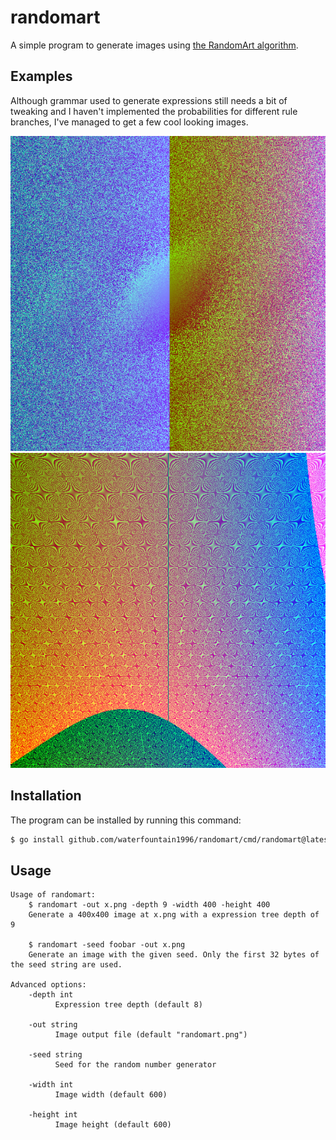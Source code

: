 # randomart

A simple program to generate images using [the RandomArt algorithm](http://users.ece.cmu.edu/~adrian/projects/validation/validation.pdf).

## Examples

Although grammar used to generate expressions still needs a bit of tweaking and I haven't implemented
the probabilities for different rule branches, I've managed to get a few cool looking images.

![Example image 1](./examples/1.png)
![Example image 2](./examples/2.png)

## Installation

The program can be installed by running this command:

```bash
$ go install github.com/waterfountain1996/randomart/cmd/randomart@latest
```

## Usage

```
Usage of randomart:
	$ randomart -out x.png -depth 9 -width 400 -height 400
	Generate a 400x400 image at x.png with a expression tree depth of 9

	$ randomart -seed foobar -out x.png
	Generate an image with the given seed. Only the first 32 bytes of the seed string are used.

Advanced options:
	-depth int
	      Expression tree depth (default 8)

	-out string
	      Image output file (default "randomart.png")

	-seed string
	      Seed for the random number generator

	-width int
	      Image width (default 600)

	-height int
	      Image height (default 600)
```
